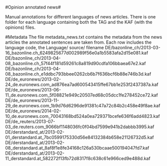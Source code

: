 #Opinion annotated news#

Manual annotations for different languages of news articles. There is one folder for each language containing
both the TAG and the KAF (with the opinions) files.

#Metadata
The file metadata_news.txt contains the metadata from the news articles the annotated sentences are taken from. Each row includes the language code, the 
Language/ source/ filename
DE/bazonline_ch/2013-03-16_bazonline.ch_6249825677d002989f56e0a1b5583afa2d15e081.kaf
DE/bazonline_ch/2013-04-08_bazonline.ch_57f44f181d59261c8a819d90cdfa106bbaea67e2.kaf
DE/bazonline_ch/2013-04-08_bazonline.ch_e1ddbc793bbee0262cb6b7f636bcf6b88e746b3d.kaf
DE/de_euronews/2013-02-24_de.euronews.com_ad876ea7ad600543415ffe67bb1e253f2437387a.kaf
DE/de_euronews/2013-06-11_de.euronews.com_5f08821e949c20507ed68c05dcc1fe278452ce72.kaf
DE/de_euronews/2013-11-29_de.euronews.com_1b9d76d6296de91381c47a72c84b2c458e49f8ae.kaf
DE/de_euronews/2014-02-10_de.euronews.com_70043168bd524a0ea729371bcefe636f6add4823.kaf
DE/de_reuters/2013-07-03_de.reuters.com_9066bf1148036fc0f04bd7599e941b2dabbb3995.kaf
DE/derstandard_at/2013-02-01_derstandard.at_7bc0599175330d56e84132384b658e21126732d5.kaf
DE/derstandard_at/2013-02-08_derstandard.at_8af8f1e8fe34168c126a530bcaae500194047fd7.kaf
DE/derstandard_at/2013-02-11_derstandard.at_582272f13fb72d8317f8c638c61e966ced9e488d.kaf

